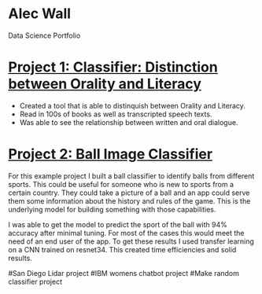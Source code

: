 # Alec Wall
Data Science Portfolio

# [Project 1: Classifier: Distinction between Orality and Literacy]()
* Created a tool that is able to distinquish between Orality and Literacy. 
* Read in 100s of books as well as transcripted speech texts. 
* Was able to see the relationship between written and oral dialogue. 




# [Project 2: Ball Image Classifier](https://github.com/PlayingNumbers/ball_image_classifier) 
For this example project I built a ball classifier to identify balls from different sports. This could be useful for someone who is new to sports from a certain country. They could take a picture of a ball and an app could serve them some information about the history and rules of the game. This is the underlying model for building something with those capabilities. 

I was able to get the model to predict the sport of the ball with 94% accuracy after minimal tuning. For most of the cases this would meet the need of an end user of the app. To get these results I used transfer learning on a CNN trained on resnet34. This created time efficiencies and solid results. 


#San Diego Lidar project 
#IBM womens chatbot project 
#Make random classifier project  
